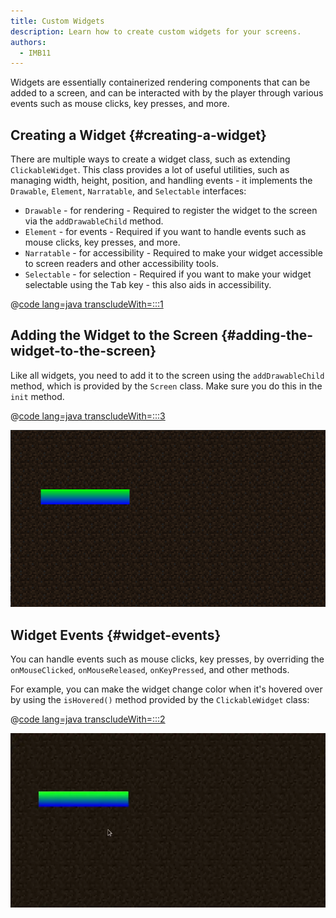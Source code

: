 ```yaml
---
title: Custom Widgets
description: Learn how to create custom widgets for your screens.
authors:
  - IMB11
---
```


Widgets are essentially containerized rendering components that can be added to a screen, and can be interacted with by the player through various events such as mouse clicks, key presses, and more.

## Creating a Widget {#creating-a-widget}

There are multiple ways to create a widget class, such as extending `ClickableWidget`. This class provides a lot of useful utilities, such as managing width, height, position, and handling events - it implements the `Drawable`, `Element`, `Narratable`, and `Selectable` interfaces:

- `Drawable` - for rendering - Required to register the widget to the screen via the `addDrawableChild` method.
- `Element` - for events - Required if you want to handle events such as mouse clicks, key presses, and more.
- `Narratable` - for accessibility - Required to make your widget accessible to screen readers and other accessibility tools.
- `Selectable` - for selection - Required if you want to make your widget selectable using the <kbd>Tab</kbd> key - this also aids in accessibility.

@[code lang=java transcludeWith=:::1](@/reference/1.21.8/src/client/java/com/example/docs/rendering/screens/CustomWidget.java)

## Adding the Widget to the Screen {#adding-the-widget-to-the-screen}

Like all widgets, you need to add it to the screen using the `addDrawableChild` method, which is provided by the `Screen` class. Make sure you do this in the `init` method.

@[code lang=java transcludeWith=:::3](@/reference/1.21.8/src/client/java/com/example/docs/rendering/screens/CustomScreen.java)

![Custom widget on screen](/assets/develop/rendering/gui/custom-widget-example.png)

## Widget Events {#widget-events}

You can handle events such as mouse clicks, key presses, by overriding the `onMouseClicked`, `onMouseReleased`, `onKeyPressed`, and other methods.

For example, you can make the widget change color when it's hovered over by using the `isHovered()` method provided by the `ClickableWidget` class:

@[code lang=java transcludeWith=:::2](@/reference/1.21.8/src/client/java/com/example/docs/rendering/screens/CustomWidget.java)

![Hover Event Example](/assets/develop/rendering/gui/custom-widget-events.webp)
